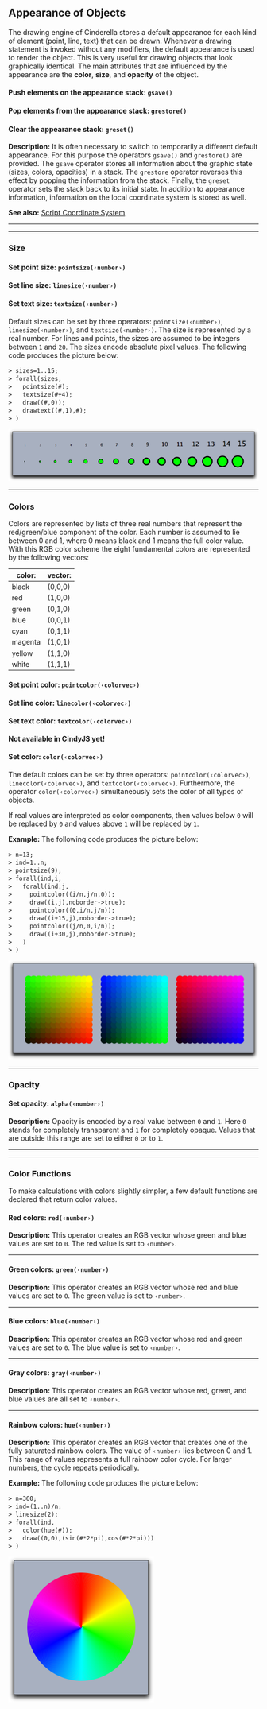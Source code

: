 ##  Appearance of Objects

The drawing engine of Cinderella stores a default appearance for each kind of element (point, line, text) that can be drawn.
Whenever a drawing statement is invoked without any modifiers, the default appearance is used to render the object.
This is very useful for drawing objects that look graphically identical.
The main attributes that are influenced by the appearance are the **color**, **size**, and **opacity** of the object.

#### Push elements on the appearance stack: `gsave()`

#### Pop elements from the appearance stack: `grestore()`

#### Clear the appearance stack: `greset()`

**Description:**
It is often necessary to switch to temporarily a different default appearance.
For this purpose the operators `gsave()` and `grestore()` are provided.
The `gsave` operator stores all information about the graphic state (sizes, colors, opacities) in a stack.
The `grestore` operator reverses this effect by popping the information from the stack.
Finally, the `greset` operator sets the stack back to its initial state.
In addition to appearance information, information on the local coordinate system is stored as well.

**See also:**
[Script Coordinate System](Script_Coordinate_System.md)

------

------

### Size

#### Set point size: `pointsize(‹number›)`

#### Set line size: `linesize(‹number›)`

#### Set text size: `textsize(‹number›)`

Default sizes can be set by three operators: `pointsize(‹number›)`, `linesize(‹number›)`, and `textsize(‹number›)`.
The size is represented by a real number.
For lines and points, the sizes are assumed to be integers between `1` and `20`.
The sizes encode absolute pixel values.
The following code produces the picture below:

    > sizes=1..15;
    > forall(sizes,
    >   pointsize(#);
    >   textsize(#+4);
    >   draw((#,0));
    >   drawtext((#,1),#);
    > )

![Image](img/SizesX.png)

------

###  Colors

Colors are represented by lists of three real numbers that represent the red/green/blue component of the color.
Each number is assumed to lie between 0 and 1, where 0 means black and 1 means the full color value.
With this RGB color scheme the eight fundamental colors are represented by the following vectors:

| color:  | vector: |
| ------- | ------- |
| black   | (0,0,0) |
| red     | (1,0,0) |
| green   | (0,1,0) |
| blue    | (0,0,1) |
| cyan    | (0,1,1) |
| magenta | (1,0,1) |
| yellow  | (1,1,0) |
| white   | (1,1,1) |

#### Set point color: `pointcolor(‹colorvec›)`

#### Set line color: `linecolor(‹colorvec›)`

#### Set text color: `textcolor(‹colorvec›)`

**Not available in CindyJS yet!**

#### Set color: `color(‹colorvec›)`

The default colors can be set by three operators: `pointcolor(‹colorvec›)`, `linecolor(‹colorvec›)`, and `textcolor(‹colorvec›)`.
Furthermore, the operator `color(‹colorvec›)` simultaneously sets the color of all types of objects.

If real values are interpreted as color components, then values below `0` will be replaced by `0` and values above `1` will be replaced by `1`.

**Example:**
The following code produces the picture below:

    > n=13;
    > ind=1..n;
    > pointsize(9);
    > forall(ind,i,
    >   forall(ind,j,
    >     pointcolor((i/n,j/n,0));
    >     draw((i,j),noborder->true);
    >     pointcolor((0,i/n,j/n));
    >     draw((i+15,j),noborder->true);
    >     pointcolor((j/n,0,i/n));
    >     draw((i+30,j),noborder->true);
    >   )
    > )

![Image](img/ColorsX.png)

------

###  Opacity

#### Set opacity: `alpha(‹number›)`

**Description:**
Opacity is encoded by a real value between `0` and `1`.
Here `0` stands for completely transparent and `1` for completely opaque.
Values that are outside this range are set to either `0` or to `1`.

------

------

###  Color Functions

To make calculations with colors slightly simpler, a few default functions are declared that return color values.

#### Red colors: `red(‹number›)`

**Description:**
This operator creates an RGB vector whose green and blue values are set to `0`.
The red value is set to `‹number›`.

------

#### Green colors: `green(‹number›)`

**Description:**
This operator creates an RGB vector whose red and blue values are set to `0`.
The green value is set to `‹number›`.

------

#### Blue colors: `blue(‹number›)`

**Description:**
This operator creates an RGB vector whose red and green values are set to `0`.
The blue value is set to `‹number›`.

------

#### Gray colors: `gray(‹number›)`

**Description:**
This operator creates an RGB vector whose red, green, and blue values are all set to `‹number›`.

------

#### Rainbow colors: `hue(‹number›)`

**Description:**
This operator creates an RGB vector that creates one of the fully saturated rainbow colors.
The value of `‹number›` lies between 0 and 1.
This range of values represents a full rainbow color cycle.
For larger numbers, the cycle repeats periodically.

**Example:**
The following code produces the picture below:

    > n=360;
    > ind=(1..n)/n;
    > linesize(2);
    > forall(ind,
    >   color(hue(#));
    >   draw((0,0),(sin(#*2*pi),cos(#*2*pi)))
    > )

![Image](img/HueX.png)
